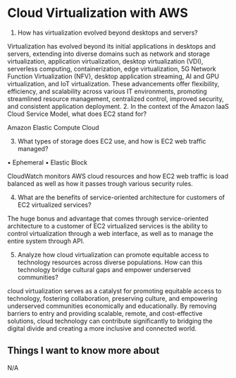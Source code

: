 # Cloud Virtualization with AWS

1.	How has virtualization evolved beyond desktops and servers?

Virtualization has evolved beyond its initial applications in desktops and servers, extending into diverse domains such as network and storage virtualization, application virtualization, desktop virtualization (VDI), serverless computing, containerization, edge virtualization, 5G Network Function Virtualization (NFV), desktop application streaming, AI and GPU virtualization, and IoT virtualization. These advancements offer flexibility, efficiency, and scalability across various IT environments, promoting streamlined resource management, centralized control, improved security, and consistent application deployment.
2.	In the context of the Amazon IaaS Cloud Service Model, what does EC2 stand for?

Amazon Elastic Compute Cloud

3.	What types of storage does EC2 use, and how is EC2 web traffic managed?

•	Ephemeral
•	Elastic Block

CloudWatch monitors AWS cloud resources and how EC2 web traffic is load balanced as well as how it passes trough various security rules.

4.	What are the benefits of service-oriented architecture for customers of EC2 virtualized services?

The huge bonus and advantage that comes through service-oriented architecture to a customer of EC2 virtualized services is the ability to control virtualization through a web interface, as well as to manage the entire system through API.

5.	Analyze how cloud virtualization can promote equitable access to technology resources across diverse populations. How can this technology bridge cultural gaps and empower underserved communities? 

cloud virtualization serves as a catalyst for promoting equitable access to technology, fostering collaboration, preserving culture, and empowering underserved communities economically and educationally. By removing barriers to entry and providing scalable, remote, and cost-effective solutions, cloud technology can contribute significantly to bridging the digital divide and creating a more inclusive and connected world.

## Things I want to know more about

N/A
